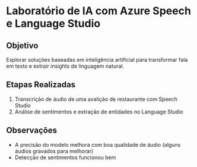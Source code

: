# Laboratório de IA com Azure Speech e Language Studio

## Objetivo
Explorar soluções baseadas em inteligência artificial para transformar fala em texto e extrair insights de linguagem natural.

## Etapas Realizadas
1. Transcrição de áudio de uma avalição de restaurante com Speech Studio
2. Análise de sentimentos e extração de entidades no Language Studio

## Observações
- A precisão do modelo melhora com boa qualidade de áudio (alguns áudios gravados para melhorar)
- Detecção de sentimentos funcionou bem 

